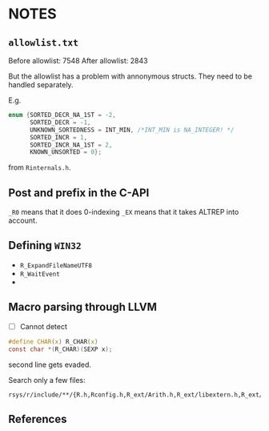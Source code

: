 # NOTES

## `allowlist.txt`

Before allowlist: 7548
After allowlist:  2843

But the allowlist has a problem with annonymous structs.
They need to be handled separately.

E.g.

```c
enum {SORTED_DECR_NA_1ST = -2,
      SORTED_DECR = -1,
      UNKNOWN_SORTEDNESS = INT_MIN, /*INT_MIN is NA_INTEGER! */
      SORTED_INCR = 1,
      SORTED_INCR_NA_1ST = 2,
      KNOWN_UNSORTED = 0};
```

from `Rinternals.h`.

## Post and prefix in the C-API

`_R0` means that it does 0-indexing
`_EX` means that it takes ALTREP into account.

## Defining `WIN32`

- `R_ExpandFileNameUTF8`
- `R_WaitEvent`
-

## Macro parsing through LLVM

- [ ] Cannot detect

```c
#define CHAR(x) R_CHAR(x)
const char *(R_CHAR)(SEXP x);
```

second line gets evaded.

Search only a few files:

```
rsys/r/include/**/{R.h,Rconfig.h,R_ext/Arith.h,R_ext/libextern.h,R_ext/Boolean.h,R_ext/Complex.h,R_ext/Constants.h,R_ext/Error.h,R_ext/Memory.h,R_ext/Print.h,R_ext/Random.h,R_ext/Utils.h,R_ext/RS.h,Rinternals.h,R_ext/Rdynload.h}
```

## References

[](https://github.com/hadley/r-internals)
[](https://cran.r-project.org/doc/manuals/r-release/R-ints.html)
[](https://cpp11.r-lib.org/articles/internals.html)
[](https://github.com/hadley/adv-r/blob/master/C-interface.Rmd)
